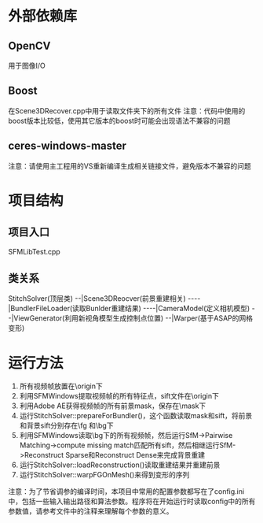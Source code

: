 # 外部依赖库

## OpenCV
用于图像I/O

## Boost
在Scene3DRecover.cpp中用于读取文件夹下的所有文件
注意：代码中使用的boost版本比较低，使用其它版本的boost时可能会出现语法不兼容的问题

## ceres-windows-master
注意：请使用主工程用的VS重新编译生成相关链接文件，避免版本不兼容的问题


# 项目结构

## 项目入口
SFMLibTest.cpp

## 类关系
StitchSolver(顶层类)
--|Scene3DReocver(前景重建相关)
----|BundlerFileLoader(读取Bunlder重建结果)
----|CameraModel(定义相机模型)
--|ViewGenerator(利用新视角模型生成控制点位置)
--|Warper(基于ASAP的网格变形)



# 运行方法

1. 所有视频帧放置在\origin下
2. 利用SFMWindows提取视频帧的所有特征点，sift文件在\origin下
3. 利用Adobe AE获得视频帧的所有前景mask，保存在\mask下
4. 运行StitchSolver::prepareForBundler()，这个函数读取mask和sift，将前景和背景sift分别存在\fg
和\bg下
5. 利用SFMWindows读取\bg下的所有视频帧，然后运行SfM->Pairwise Matching->compute missing match匹配所有sift，然后相继运行SfM->Reconstruct Sparse和Reconstruct Dense来完成背景重建
6. 运行StitchSolver::loadReconstruction()读取重建结果并重建前景
7. 运行StitchSolver::warpFGOnMesh()来得到变形的序列

注意：为了节省调参的编译时间，本项目中常用的配置参数都写在了config.ini中，包括一些输入输出路径和算法参数。程序将在开始运行时读取config中的所有参数值，请参考文件中的注释来理解每个参数的意义。